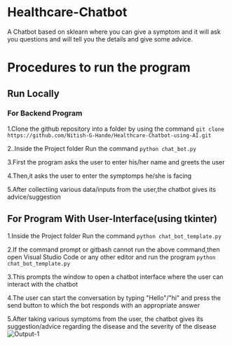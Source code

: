 # Healthcare-Chatbot
A Chatbot based on sklearn where you can give a symptom and it will ask you questions and will tell you the details and give some advice.
# Procedures to run the program
## Run Locally
###  For Backend Program
1.Clone the  github repository into a folder by using the command
```git clone https://github.com/Nitish-G-Hande/Healthcare-Chatbot-using-AI.git```

2..Inside the Project folder Run the command
```python chat_bot.py```

3.First the program asks the user to enter his/her name and greets the user

4.Then,it asks the user to enter the symptomps he/she is facing

5.After collectiing various data/inputs from the user,the chatbot gives its advice/suggestion

## For Program With User-Interface(using tkinter)

1.Inside the Project folder Run the command
```python chat_bot_template.py```

2.If the command prompt or gitbash cannot run the above command,then open Visual Studio Code or any other editor and run the program 
```python chat_bot_template.py```

3.This prompts the window  to open a chatbot interface where the user can interact with the chatbot

4.The user can start the conversation by typing "Hello"/"hi" and press the send button to which the bot responds with an appropriate answer

5.After taking various symptoms from the user, the chatbot gives its suggestion/advice regarding the disease and the severity of the disease
![Output-1](/output-1.png)
